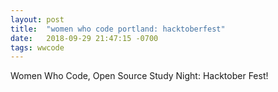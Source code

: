 ```yaml
---
layout: post
title:  "women who code portland: hacktoberfest"
date:   2018-09-29 21:47:15 -0700
tags: wwcode
---
```


<p>Women Who Code, Open Source Study Night: Hacktober Fest!</p>